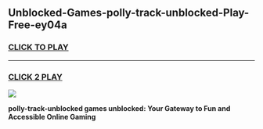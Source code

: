 
## Unblocked-Games-polly-track-unblocked-Play-Free-ey04a
<h3>
<a href="https://premium76.site?title=polly-track-unblocked&ref=20M">CLICK TO PLAY</a></h3>
<hr>

<h3>
<a href="https://premium76.site?title=polly-track-unblocked&ref=20M">CLICK 2 PLAY</a>
  
</h3>

<a href="https://premium76.site?title=polly-track-unblocked&ref=19M"><img src="https://clearcache.store/games.png"></a>


**polly-track-unblocked games unblocked: Your Gateway to Fun and Accessible Online Gaming**
